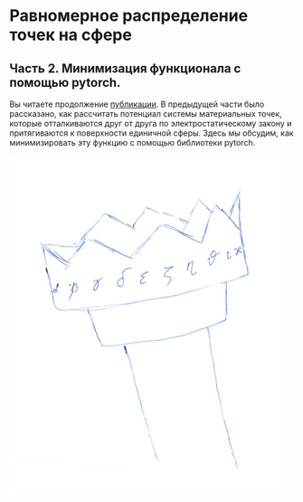 # Равномерное распределение точек на сфере #

## Часть 2. Минимизация функционала с помощью pytorch. ##

Вы читаете продолжение [публикации](). В предыдущей части было рассказано, как рассчитать потенциал системы материальных точек, которые отталкиваются друг от друга по электростатическому закону и притягиваются к поверхности единичной сферы. Здесь мы обсудим, как минимизировать эту функцию с помощью библиотеки pytorch.

![](torch.jpg)


